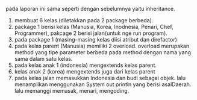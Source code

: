 pada laporan ini sama seperti dengan sebelumnya yaitu inheritance. 

1. membuat 6 kelas (diletakkan pada 2 package berbeda). 
2. package 1 berisi kelas (Manusia, Korea, Inodnesia, Penari, Chef, Programmer), pakcage 2 berisi jalan(untuk nge run program). 
3. pada package 1 (masing-masing kelas diisi atribut dan direfactor) 
4. pada kelas parent (Manusia) memiliki 2 overload. overload merupakan method yang tipe parameter berbeda pada method dengan nama yang sama dalam satu kelas.
5. pada kelas anak 1 (indonesia) mengextends kelas parent. 
6. kelas anak 2 (korea) mengextends juga dari kelas parent
7. pada kelas jalan memasukkan Indonesia dan budi sebagai objek. lalu menampilkan menggunakan System out println yang berisi asalDaerah. lalu memanggi memasak, menari, mengoding.  